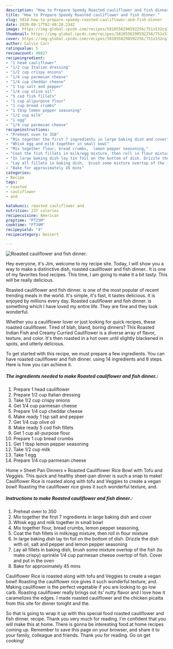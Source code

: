 ```yaml
---
description: "How to Prepare Speedy Roasted cauliflower and fish dinner."
title: "How to Prepare Speedy Roasted cauliflower and fish dinner."
slug: 5014-how-to-prepare-speedy-roasted-cauliflower-and-fish-dinner
date: 2020-08-17T02:40:28.234Z
image: https://img-global.cpcdn.com/recipes/5810556298592256/751x532cq70/roasted-cauliflower-and-fish-dinner-recipe-main-photo.jpg
thumbnail: https://img-global.cpcdn.com/recipes/5810556298592256/751x532cq70/roasted-cauliflower-and-fish-dinner-recipe-main-photo.jpg
cover: https://img-global.cpcdn.com/recipes/5810556298592256/751x532cq70/roasted-cauliflower-and-fish-dinner-recipe-main-photo.jpg
author: Calvin Carr
ratingvalue: 5
reviewcount: 46827
recipeingredient:
- "1 head cauliflower"
- "1/2 cup Italian dressing"
- "1/2 cup crispy onions"
- "1/4 cup parmesan cheese"
- "1/4 cup cheddar cheese"
- "1 tsp salt and pepper"
- "1/4 cup olive oil"
- "5 cod fish fillets"
- "1 cup allpurpose flour"
- "1 cup bread crumbs"
- "1 tbsp lemon pepper seasoning"
- "1/2 cup milk"
- "1 egg"
- "1/4 cup parmesan cheese"
recipeinstructions:
- "Preheat oven to 350"
- "Mix together the first 7 ingredients in large baking dish and cover"
- "Whisk egg and milk together in small bowl"
- "Mix together flour, bread crumbs,  lemon pepper seasoning,"
- "Coat the fish fillets in milk/egg mixture, then roll in flour mixture"
- "In large baking dish lay tin foil on the bottom of dish. Drizzle the dish with oil,  salt and pepper and lemon pepper seasoning"
- "Lay all fillets in baking dish,  brush some mixture overtop of the fish (to make crispy) sprinkle 1/4 cup parmesan cheese overtop of fish. Cover and put in the oven"
- "Bake for approximately 45 mins"
categories:
- Recipe
tags:
- roasted
- cauliflower
- and

katakunci: roasted cauliflower and 
nutrition: 237 calories
recipecuisine: American
preptime: "PT25M"
cooktime: "PT39M"
recipeyield: "4"
recipecategory: Dessert

---
```



![Roasted cauliflower and fish dinner.](https://img-global.cpcdn.com/recipes/5810556298592256/751x532cq70/roasted-cauliflower-and-fish-dinner-recipe-main-photo.jpg)

Hey everyone, it's Jim, welcome to my recipe site. Today, I will show you a way to make a distinctive dish, roasted cauliflower and fish dinner.. It is one of my favorites food recipes. This time, I am going to make it a bit tasty. This will be really delicious.

Roasted cauliflower and fish dinner. is one of the most popular of recent trending meals in the world. It's simple, it's fast, it tastes delicious. It is enjoyed by millions every day. Roasted cauliflower and fish dinner. is something which I have loved my entire life. They are fine and they look wonderful.

Whether you a cauliflower lover or just looking for quick recipes, these roasted cauliflower. Tired of blah, bland, boring dinners? This Roasted Indian Fish and Creamy Curried Cauliflower is a diverse array of flavor, texture, and color. It&#39;s then roasted in a hot oven until slightly blackened in spots, and utterly delicious.


To get started with this recipe, we must prepare a few ingredients. You can have roasted cauliflower and fish dinner. using 14 ingredients and 8 steps. Here is how you can achieve it.

<!--inarticleads1-->

##### The ingredients needed to make Roasted cauliflower and fish dinner.:

1. Prepare 1 head cauliflower
1. Prepare 1/2 cup Italian dressing
1. Take 1/2 cup crispy onions
1. Get 1/4 cup parmesan cheese
1. Prepare 1/4 cup cheddar cheese
1. Make ready 1 tsp salt and pepper
1. Get 1/4 cup olive oil
1. Make ready 5 cod fish fillets
1. Get 1 cup all-purpose flour
1. Prepare 1 cup bread crumbs
1. Get 1 tbsp lemon pepper seasoning
1. Take 1/2 cup milk
1. Take 1 egg
1. Prepare 1/4 cup parmesan cheese


Home » Sheet Pan Dinners » Roasted Cauliflower Rice Bowl with Tofu and Veggies. This quick and healthy sheet-pan dinner is such a snap to make! Cauliflower Rice is roasted along with tofu and Veggies to create a vegan bowl! Roasting the cauliflower rice gives it such wonderful texture, and. 

<!--inarticleads2-->

##### Instructions to make Roasted cauliflower and fish dinner.:

1. Preheat oven to 350
1. Mix together the first 7 ingredients in large baking dish and cover
1. Whisk egg and milk together in small bowl
1. Mix together flour, bread crumbs,  lemon pepper seasoning,
1. Coat the fish fillets in milk/egg mixture, then roll in flour mixture
1. In large baking dish lay tin foil on the bottom of dish. Drizzle the dish with oil,  salt and pepper and lemon pepper seasoning
1. Lay all fillets in baking dish,  brush some mixture overtop of the fish (to make crispy) sprinkle 1/4 cup parmesan cheese overtop of fish. Cover and put in the oven
1. Bake for approximately 45 mins


Cauliflower Rice is roasted along with tofu and Veggies to create a vegan bowl! Roasting the cauliflower rice gives it such wonderful texture, and. Making cauliflower is the perfect vegetable if you are looking to go low carb. Roasting cauliflower really brings out its&#39; nutty flavor and I love how it caramelizes the edges. I made roasted cauliflower and the chicken picatta from this site for dinner tonight and the. 

So that is going to wrap it up with this special food roasted cauliflower and fish dinner. recipe. Thank you very much for reading. I'm confident that you will make this at home. There is gonna be interesting food at home recipes coming up. Remember to save this page on your browser, and share it to your family, colleague and friends. Thank you for reading. Go on get cooking!
